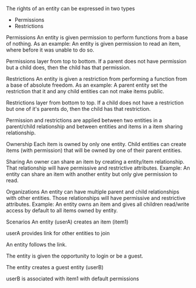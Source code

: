 The rights of an entity can be expressed in two types
* Permissions
* Restrictions

Permissions
An entity is given permission to perform functions from a base of nothing. As an example: An entity is given permission to read an item, where before it was
unable to do so.

Permissions layer from top to bottom. If a parent does not have permission but a child does, then the child has that permission.

Restrictions
An entity is given a restriction from performing a function from a base of absolute freedom. As an example: A parent entity set the restriction that it and any child entities can not make items public.

Restrictions layer from bottom to top. If a child does not have a restriction but one of it's parents do, then the child has that restriction.

Permission and restrictions are applied between two entities in a parent/child relationship and between entities and items in a item sharing relationship.

Ownership
Each item is owned by only one entity. Child entities can create items (with permission) that will be owned by one of their parent entities.

Sharing
An owner can share an item by creating a entity/item relationship. That relationship will have permissive and restrictive attributes. Example: An entity can share an item with another entity but only give permission to read.

Organizations
An entity can have multiple parent and child relationships with other entities. Those relationships will have permissive and restrictive attributes. Example: An entity owns an item and gives all children read/write access by default to all items owned by entity.

Scenarios
An entity (userA) creates an item (item1)

userA provides link for other entities to join

An entity follows the link.

The entity is given the opportunity to login or be a guest.

The entity creates a guest entity (userB)

userB is associated with item1 with default permissions
